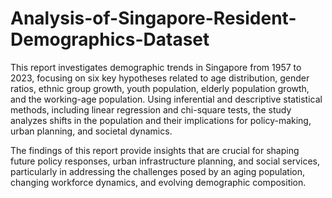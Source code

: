 
# Analysis-of-Singapore-Resident-Demographics-Dataset

This report investigates demographic trends in Singapore from 1957 to 2023, focusing on six key hypotheses related to age distribution, gender ratios, ethnic group growth, youth population,
elderly population growth, and the working-age population. Using inferential and descriptive
statistical methods, including linear regression and chi-square tests, the study analyzes shifts
in the population and their implications for policy-making, urban planning, and societal dynamics.

The findings of this report provide insights that are crucial for shaping future policy responses,
urban infrastructure planning, and social services, particularly in addressing the challenges
posed by an aging population, changing workforce dynamics, and evolving demographic
composition.
